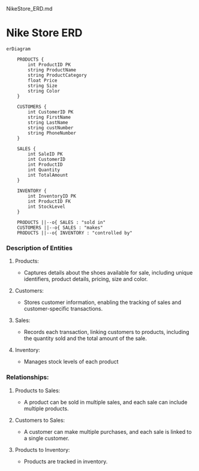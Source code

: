 NikeStore_ERD.md

# Nike Store  ERD

```mermaid
erDiagram
    
    PRODUCTS {
        int ProductID PK
        string ProductName
        string ProductCategory
        float Price
        string Size
        string Color
    }
    
    CUSTOMERS {
        int CustomerID PK
        string FirstName
        string LastName
        string custNumber   
        string PhoneNumber
    }

    SALES {
        int SaleID PK
        int CustomerID
        int ProductID
        int Quantity
        int TotalAmount
    }

    INVENTORY {
        int InventoryID PK
        int ProductID FK
        int StockLevel
    }

    PRODUCTS ||--o{ SALES : "sold in"
    CUSTOMERS ||--o{ SALES : "makes"
    PRODUCTS ||--o{ INVENTORY : "controlled by"
```

### Description of Entities

1. Products:
   - Captures details about the shoes available for sale, including unique identifiers, product details, pricing, size and color. 

2. Customers:
   - Stores customer information, enabling the tracking of sales and customer-specific transactions.

3. Sales:
   - Records each transaction, linking customers to products, including the quantity sold and the total amount of the sale.

4. Inventory:
   - Manages stock levels of each product

### Relationships:

1. Products to Sales:
   - A product can be sold in multiple sales, and each sale can include multiple products.

2. Customers to Sales:
   - A customer can make multiple purchases, and each sale is linked to a single customer.

3. Products to Inventory:
   - Products are tracked in inventory.

